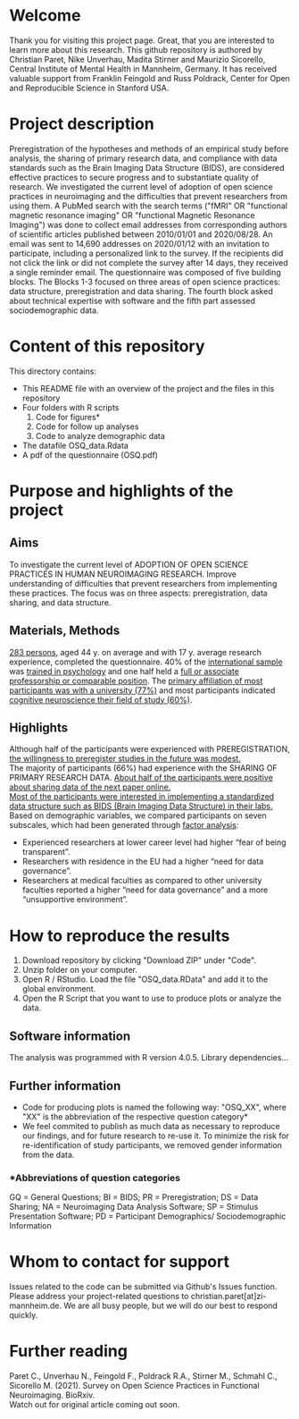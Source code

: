 # Welcome
Thank you for visiting this project page. Great, that you are interested to learn more about this research.
This github repository is authored by Christian Paret, Nike Unverhau, Madita Stirner and Maurizio Sicorello, Central Institute of Mental Health in Mannheim, Germany. It has received valuable support from Franklin Feingold and Russ Poldrack, Center for Open and Reproducible Science in Stanford USA.
# Project description
Preregistration of the hypotheses and methods of an empirical study before analysis, the sharing of primary research data,  and compliance with data standards such as the Brain Imaging Data Structure (BIDS),  are considered effective practices to secure progress and to substantiate quality of research. We investigated the current level of adoption of open science practices in neuroimaging and the difficulties that prevent researchers from using them. A PubMed search with the search terms ("fMRI" OR "functional magnetic resonance imaging" OR "functional Magnetic Resonance Imaging") was done to collect email addresses from corresponding authors of scientific articles published between 2010/01/01 and 2020/08/28. An email was sent to 14,690 addresses on 2020/01/12 with an invitation to participate, including a personalized link to the survey. If the recipients did not click the link or did not complete the survey after 14 days, they received a single reminder email. The questionnaire was composed of five building blocks. The Blocks 1-3 focused on three areas of open science practices: data structure, preregistration and data sharing. The fourth block asked about technical expertise with software and the fifth part assessed sociodemographic data. 
# Content of this repository 
This directory contains:
- This README file with an overview of the project and the files in this repository
- Four folders with R scripts
  1. Code for figures*
  2. Code for follow up analyses
  3. Code to analyze demographic data 
- The datafile OSQ_data.Rdata
- A pdf of the questionnaire (OSQ.pdf)
# Purpose and highlights of the project
## Aims
To investigate the current level of ADOPTION OF OPEN SCIENCE PRACTICES IN HUMAN NEUROIMAGING RESEARCH. Improve understanding of difficulties that prevent researchers from implementing these practices. The focus was on three aspects: preregistration, data sharing, and data structure.
## Materials, Methods
[283 persons](./plots/Flowchart.png), aged 44 y. on average and with 17 y. average research experience, completed the questionnaire. 40% of the [international sample](./plots/CountryofResidence.png) was [trained in psychology](./plots/PD/PD04.png) and one half held a [full or associate professorship or comparable position](./plots/PD/PD07.png). The [primary affiliation of most participants was with a university (77%)](./plots/PD/PD08.png) and most participants indicated [cognitive neuroscience their field of study (60%)](./plots/PD/PD06.png). 
## Highlights
Although half of the participants were experienced with PREREGISTRATION, [the willingness to preregister studies in the future was modest.](./plots/PR/PR03.png)<br />
The majority of participants (66%) had experience with the SHARING OF PRIMARY RESEARCH DATA. [About half of the participants were positive about sharing data of the next paper online.](./plots/DS/DS09)<br />
[Most of the participants were interested in implementing a standardized data structure such as BIDS (Brain Imaging Data Structure) in their labs.](./plots/BI/BI07.png)<br />
Based on demographic variables, we compared participants on seven subscales, which had been generated through [factor analysis](./plots/Factoranalysis_Table.pdf):
- Experienced researchers at lower career level had higher “fear of being transparent”.
- Researchers with residence in the EU had a higher “need for data governance”.
- Researchers at medical faculties as compared to other university faculties reported a higher “need for data governance” and a more “unsupportive environment”.
# How to reproduce the results
1. Download repository by clicking "Download ZIP" under "Code". 
2. Unzip folder on your computer. 
3. Open R / RStudio. Load the file "OSQ_data.RData" and add it to the global environment.
4. Open the R Script that you want to use to produce plots or analyze the data.
## Software information
The analysis was programmed with R version 4.0.5. 
Library dependencies...
## Further information
- Code for producing plots is named the following way: "OSQ_XX", where "XX" is the abbreviation of the respective question category*
- We feel commited to publish as much data as necessary to reproduce our findings, and for future research to re-use it. To minimize the risk for re-identification of study participants, we removed gender information from the data.
### *Abbreviations of question categories
GQ = General Questions; BI = BIDS; PR = Preregistration; DS = Data Sharing; NA = Neuroimaging Data Analysis Software; SP = Stimulus Presentation Software; PD = Participant Demographics/ Sociodemographic Information
# Whom to contact for support
Issues related to the code can be submitted via Github's Issues function. Please address your project-related questions to christian.paret[at]zi-mannheim.de. We are all busy people, but we will do our best to respond quickly. 
# Further reading
Paret C., Unverhau N., Feingold F., Poldrack R.A., Stirner M., Schmahl C., Sicorello M. (2021). Survey on Open Science Practices in Functional Neuroimaging. BioRxiv.<br />
Watch out for original article coming out soon.
